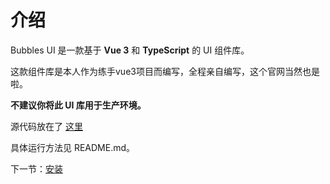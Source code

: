 # 介绍

Bubbles UI 是一款基于 **Vue 3** 和 **TypeScript** 的 UI 组件库。

这款组件库是本人作为练手vue3项目而编写，全程亲自编写，这个官网当然也是啦。

**不建议你将此 UI 库用于生产环境。**

源代码放在了 [这里](https://github.com/duanxiaozhu/bubbles-ui)

具体运行方法见 README.md。

下一节：[安装](#/doc/install)
